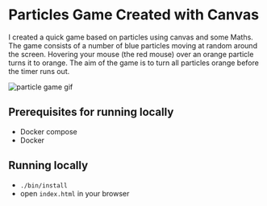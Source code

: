 # Particles Game Created with Canvas

I created a quick game based on particles using canvas and some Maths. The game consists of a number of blue particles moving at random around the screen. Hovering your mouse (the red mouse) over an orange particle turns it to orange. The aim of the game is to turn all particles orange before the timer runs out.

![particle game gif](./src/assets/img/particles-game.gif)

## Prerequisites for running locally
- Docker compose
- Docker

## Running locally
- `./bin/install`
- open `index.html` in your browser

